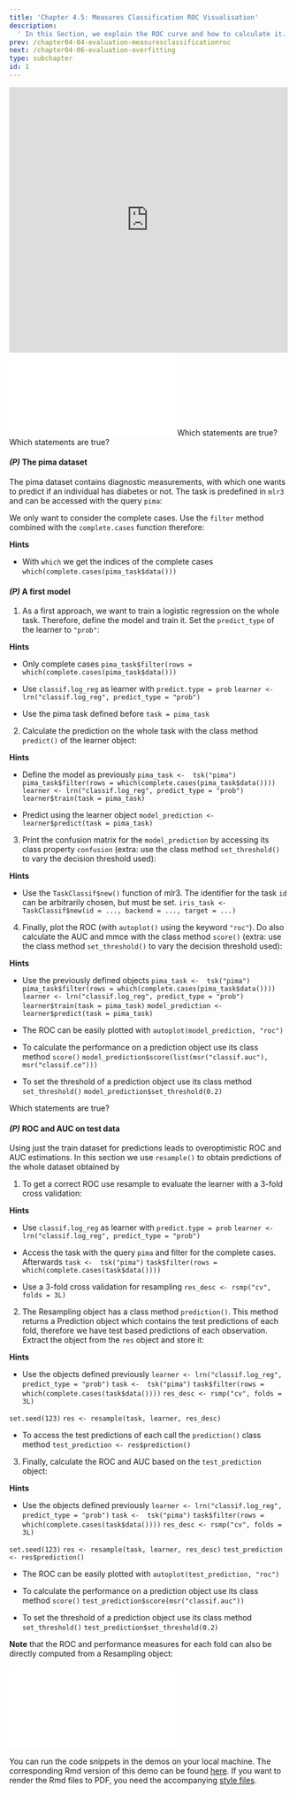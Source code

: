 ```yaml
---
title: 'Chapter 4.5: Measures Classification ROC Visualisation'
description:
  ' In this Section, we explain the ROC curve and how to calculate it. Additionally, we will present AUC and partial AUC as global performance measures.'
prev: /chapter04-04-evaluation-measuresclassificationroc
next: /chapter04-06-evaluation-overfitting
type: subchapter
id: 1
---
```


<exercise id="1" title="Video Lecture">

<iframe width="100%" height="480" src="https://www.youtube.com/embed/m5We8ITYEVk" frameborder="0" allow="accelerometer; autoplay; encrypted-media; gyroscope; picture-in-picture" allowfullscreen></iframe>

</exercise>

<exercise id="2" title="Slides">

<object data="pdfs/4/slides-evaluation-measures-classification-roc-space.pdf" type="application/pdf" style="width:100%;height:480px">
    <embed src="pdfs/4/slides-evaluation-measures-classification-roc-space.pdf" type="application/pdf" />
</object>

</exercise>



<exercise id="3" title="Quiz">
Which statements are true?
<choice>
<opt text="Logistic regression minimizes the binomial loss." correct="true">
</opt>
<opt text="The Brier score is like the MSE just with probabilities." correct="true">
</opt>
<opt text="The log-loss punishes being very wrong less than the Brier score.">
</opt>
<opt text="Accuracy and mean classification error are calculated using the predicted probabilities.">
</opt>
<opt text="The confusion matrix tabulates the true against predicted classes." correct="true">
</opt>
<opt text="A misclassification error rate of `0.5%` is always great.">
</opt>
</choice>
</exercise>




<exercise id="4" title="Quiz">
Which statements are true?
<choice>
<opt text="If the proportion of positive to negative instances in the training data changes, the ROC curve will not change.">
</opt>
<opt text="If the proportion of positive to negative instances in the test data changes, the ROC curve will not change." correct="true">
</opt>
<opt text="Several evaluation metrics can be derived from a confusion matrix." correct="true">
</opt>
<opt text="The area under the ROC curve is called AUC." correct="true">
</opt>
<opt text="AUC = 0 means that the model is optimal.">
</opt>
</choice>
</exercise>


<exercise id="5" title="Coding">

#### *(P)* The pima dataset

The pima dataset contains diagnostic measurements, with which one wants to predict if an individual has diabetes or not. The task is predefined in `mlr3` and can be accessed with the query `pima`:

<codeblock id="04_05_01">
</codeblock>

We only want to consider the complete cases. Use the `filter` method combined with the `complete.cases` function therefore:

<codeblock id="04_05_02" mremove="-0cm">

**Hints**
- With `which` we get the indices of the complete cases
`which(complete.cases(pima_task$data()))`

</codeblock>

#### *(P)* A first model

1. As a first approach, we want to train a logistic regression on the whole task. Therefore, define the model and train it. Set the `predict_type` of the learner to `"prob"`:

<codeblock id="04_05_03">

**Hints**

- Only complete cases
`pima_task$filter(rows = which(complete.cases(pima_task$data()))`

- Use `classif.log_reg` as learner with `predict.type = prob`
`learner <- lrn("classif.log_reg", predict_type = "prob")`

- Use the pima task defined before
`task = pima_task`

</codeblock>


2. Calculate the prediction on the whole task with the class method `predict()` of the learner object:

<codeblock id="04_05_04">

**Hints**

- Define the model as previously
`pima_task <-  tsk("pima")`
`pima_task$filter(rows = which(complete.cases(pima_task$data())))`
`learner <- lrn("classif.log_reg", predict_type = "prob")`
`learner$train(task = pima_task)`

- Predict using the learner object
`model_prediction <- learner$predict(task = pima_task)`

</codeblock>


3. Print the confusion matrix for the `model_prediction` by accessing its class property `confusion` (extra: use the class method `set_threshold()` to vary the decision threshold used):

<codeblock id="04_05_05">

**Hints**
- Use the `TaskClassif$new()` function of mlr3. The identifier for the task `id` can be arbitrarily chosen, but must be set.
`iris_task <- TaskClassif$new(id = ..., backend = ..., target = ...)`

</codeblock>


4. Finally, plot the ROC (with `autoplot()` using the keyword `"roc"`). Do also calculate the AUC and mmce with the class method `score()` (extra: use the class method `set_threshold()` to vary the decision threshold used):

<codeblock id="04_05_06">

**Hints**
- Use the previously defined objects
`pima_task <-  tsk("pima")`
`pima_task$filter(rows = which(complete.cases(pima_task$data())))`
`learner <- lrn("classif.log_reg", predict_type = "prob")`
`learner$train(task = pima_task)`
`model_prediction <- learner$predict(task = pima_task)`

- The ROC can be easily plotted with
`autoplot(model_prediction, "roc")`

- To calculate the performance on a prediction object use its class method `score()`
`model_prediction$score(list(msr("classif.auc"), msr("classif.ce")))`

- To set the threshold of a prediction object use its class method `set_threshold()`
`model_prediction$set_threshold(0.2)`

</codeblock>

</exercise>


<exercise id="6" title="Quiz">

Which statements are true?
<choice>
<opt text="The AUC with about `86%` is good." correct="true">
</opt>
<opt text="The model is able to classify `74` out of `130` correct as negative.">
</opt>
<opt text="Using the prediction of the train data is the ordinary and correct way of calculating the ROC.">
</opt>
<opt text="The calculation of the ROC should be done on a test set." correct="true">
</opt>
<opt text="The AUC is not effected by the threshold whereas the mmce is." correct="true">
</opt>
</choice>

</exercise>


<exercise id="7" title="Coding">

#### *(P)* ROC and AUC on test data

Using just the train dataset for predictions leads to overoptimistic ROC and AUC estimations. In this section we use `resample()` to obtain predictions of the whole dataset obtained by

1. To get a correct ROC use resample to evaluate the learner with a 3-fold cross validation:

<codeblock id="04_05_07">

**Hints**

- Use `classif.log_reg` as learner with `predict.type = prob`
`learner <- lrn("classif.log_reg", predict_type = "prob")`

- Access the task with the query `pima` and filter for the complete cases. Afterwards
`task <-  tsk("pima")`
`task$filter(rows = which(complete.cases(task$data())))`

- Use a 3-fold cross validation for resampling
`res_desc <- rsmp("cv", folds = 3L)`

</codeblock>

2. The Resampling object has a class method `prediction()`. This method returns a Prediction object which contains the test predictions of each fold, therefore we have test based predictions of each observation. Extract the object from the `res` object and store it:


<codeblock id="04_05_08">

**Hints**

- Use the objects defined previously
`learner <- lrn("classif.log_reg", predict_type = "prob")`
`task <-  tsk("pima")`
`task$filter(rows = which(complete.cases(task$data())))`
`res_desc <- rsmp("cv", folds = 3L)`

`set.seed(123)`
`res <- resample(task, learner, res_desc)`

- To access the test predictions of each call the `prediction()` class method
`test_prediction <- res$prediction()`

</codeblock>

3. Finally, calculate the ROC and AUC based on the `test_prediction` object:


<codeblock id="04_05_09">

**Hints**
- Use the objects defined previously
`learner <- lrn("classif.log_reg", predict_type = "prob")`
`task <-  tsk("pima")`
`task$filter(rows = which(complete.cases(task$data())))`
`res_desc <- rsmp("cv", folds = 3L)`

`set.seed(123)`
`res <- resample(task, learner, res_desc)`
`test_prediction <- res$prediction()`

- The ROC can be easily plotted with
`autoplot(test_prediction, "roc")`

- To calculate the performance on a prediction object use its class method `score()`
`test_prediction$score(msr("classif.auc"))`

- To set the threshold of a prediction object use its class method `set_threshold()`
`test_prediction$set_threshold(0.2)`
</codeblock>


**Note** that the ROC and performance measures for each fold can also be directly computed from a Resampling object:

<codeblock id="04_05_010">
</codeblock>

</exercise>


<exercise id="8" title="ROC">
<object data="code-demos/code_demo_roc.pdf" type="application/pdf" style="width:100%;height:480px">
    <embed src="code-demos/code_demo_roc.pdf" type="application/pdf" />
</object>

You can run the code snippets in the demos on your local machine. The corresponding Rmd version of this demo can be found [here](https://github.com/compstat-lmu/lecture_i2ml/blob/master/code-demos/code_demo_roc.Rmd). If you want to render the Rmd files to PDF, you need the accompanying [style files](https://github.com/compstat-lmu/lecture_i2ml/tree/master/style).

</exercise>
